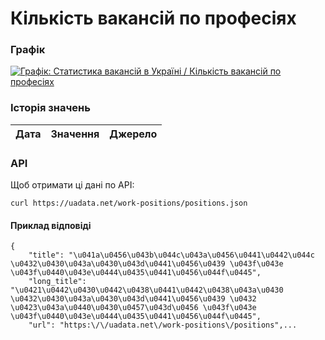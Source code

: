 # Кількість вакансій по професіях
### Графік
[ ![Графік: Статистика вакансій в Україні / Кількість вакансій по професіях](https://uadata.net/screen?459489&u=%2Fwork-positions%2Fpositions) ](https://uadata.net/work-positions/positions)

### Історія значень
| Дата | Значення | Джерело |
|---|---|---|
### API
Щоб отримати ці дані по API:
```
curl https://uadata.net/work-positions/positions.json
```
#### Приклад відповіді 
```
{
    "title": "\u041a\u0456\u043b\u044c\u043a\u0456\u0441\u0442\u044c \u0432\u0430\u043a\u0430\u043d\u0441\u0456\u0439 \u043f\u043e \u043f\u0440\u043e\u0444\u0435\u0441\u0456\u044f\u0445",
    "long_title": "\u0421\u0442\u0430\u0442\u0438\u0441\u0442\u0438\u043a\u0430 \u0432\u0430\u043a\u0430\u043d\u0441\u0456\u0439 \u0432 \u0423\u043a\u0440\u0430\u0457\u043d\u0456 \u043f\u043e \u043f\u0440\u043e\u0444\u0435\u0441\u0456\u044f\u0445",
    "url": "https:\/\/uadata.net\/work-positions\/positions",...
```